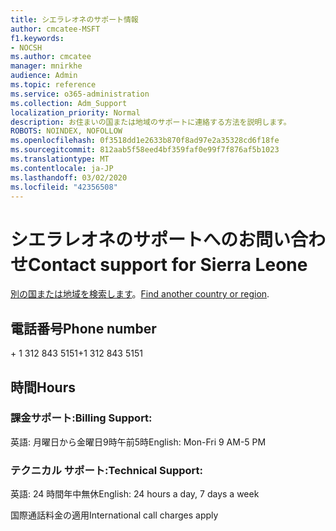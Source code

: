 ```yaml
---
title: シエラレオネのサポート情報
author: cmcatee-MSFT
f1.keywords:
- NOCSH
ms.author: cmcatee
manager: mnirkhe
audience: Admin
ms.topic: reference
ms.service: o365-administration
ms.collection: Adm_Support
localization_priority: Normal
description: お住まいの国または地域のサポートに連絡する方法を説明します。
ROBOTS: NOINDEX, NOFOLLOW
ms.openlocfilehash: 0f3518dd1e2633b870f8ad97e2a35328cd6f18fe
ms.sourcegitcommit: 812aab5f58eed4bf359faf0e99f7f876af5b1023
ms.translationtype: MT
ms.contentlocale: ja-JP
ms.lasthandoff: 03/02/2020
ms.locfileid: "42356508"
---
```

# <a name="contact-support-for-sierra-leone"></a><span data-ttu-id="db668-103">シエラレオネのサポートへのお問い合わせ</span><span class="sxs-lookup"><span data-stu-id="db668-103">Contact support for Sierra Leone</span></span>

<span data-ttu-id="db668-104">[別の国または地域を検索します](../contact-support-for-business-products.md)。</span><span class="sxs-lookup"><span data-stu-id="db668-104">[Find another country or region](../contact-support-for-business-products.md).</span></span>

## <a name="phone-number"></a><span data-ttu-id="db668-105">電話番号</span><span class="sxs-lookup"><span data-stu-id="db668-105">Phone number</span></span>
<span data-ttu-id="db668-106">+ 1 312 843 5151</span><span class="sxs-lookup"><span data-stu-id="db668-106">+1 312 843 5151</span></span>

## <a name="hours"></a><span data-ttu-id="db668-107">時間</span><span class="sxs-lookup"><span data-stu-id="db668-107">Hours</span></span>
### <a name="billing-support"></a><span data-ttu-id="db668-108">課金サポート:</span><span class="sxs-lookup"><span data-stu-id="db668-108">Billing Support:</span></span>

<span data-ttu-id="db668-109">英語: 月曜日から金曜日9時午前5時</span><span class="sxs-lookup"><span data-stu-id="db668-109">English: Mon-Fri 9 AM-5 PM</span></span>

### <a name="technical-support"></a><span data-ttu-id="db668-110">テクニカル サポート:</span><span class="sxs-lookup"><span data-stu-id="db668-110">Technical Support:</span></span>

<span data-ttu-id="db668-111">英語: 24 時間年中無休</span><span class="sxs-lookup"><span data-stu-id="db668-111">English: 24 hours a day, 7 days a week</span></span>

<span data-ttu-id="db668-112">国際通話料金の適用</span><span class="sxs-lookup"><span data-stu-id="db668-112">International call charges apply</span></span>
